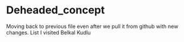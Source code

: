 # Deheaded_concept
Moving back to previous file even after we pull it from github with new changes.
List I visited 
Belkal
Kudlu

